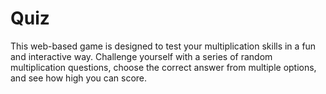 # Quiz
This web-based game is designed to test your multiplication skills in a fun and interactive way. Challenge yourself with a series of random multiplication questions, choose the correct answer from multiple options, and see how high you can score.
